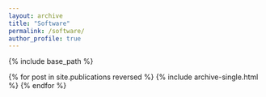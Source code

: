 ```yaml
---
layout: archive
title: "Software"
permalink: /software/
author_profile: true
---
```


{% include base_path %}


{% for post in site.publications reversed %}
  {% include archive-single.html %}
{% endfor %}
